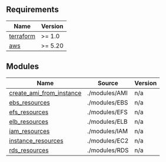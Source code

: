 ## Requirements

| Name | Version |
|------|---------|
| <a name="requirement_terraform"></a> [terraform](#requirement\_terraform) | >= 1.0 |
| <a name="requirement_aws"></a> [aws](#requirement\_aws) | >= 5.20 |


## Modules

| Name | Source | Version |
|------|--------|---------|
| <a name="module_create_ami_from_instance"></a> [create\_ami\_from\_instance](#module\_create\_ami\_from\_instance) | ./modules/AMI | n/a |
| <a name="module_ebs_resources"></a> [ebs\_resources](#module\_ebs\_resources) | ./modules/EBS | n/a |
| <a name="module_efs_resources"></a> [efs\_resources](#module\_efs\_resources) | ./modules/EFS | n/a |
| <a name="module_elb_resources"></a> [elb\_resources](#module\_elb\_resources) | ./modules/ELB | n/a |
| <a name="module_iam_resources"></a> [iam\_resources](#module\_iam\_resources) | ./modules/IAM | n/a |
| <a name="module_instance_resources"></a> [instance\_resources](#module\_instance\_resources) | ./modules/EC2 | n/a |
| <a name="module_rds_resources"></a> [rds\_resources](#module\_rds\_resources) | ./modules/RDS | n/a |
